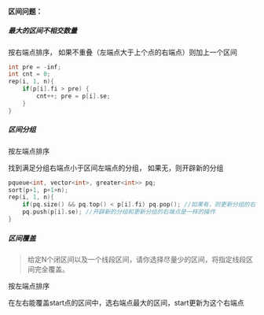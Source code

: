#### 区间问题：

##### 最大的区间不相交数量

按右端点排序， 如果不重叠（左端点大于上个点的右端点）则加上一个区间

```cpp
int pre = -inf;
int cnt = 0;
rep(i, 1, n){
    if(p[i].fi > pre) {
        cnt++; pre = p[i].se;
    }
}
```

##### 区间分组

按左端点排序

找到满足分组右端点小于区间左端点的分组， 如果无，则开辟新的分组

```cpp
pqueue<int, vector<int>, greater<int>> pq;
sort(p+1, p+1+n);
rep(i, 1, n){
    if(pq.size() && pq.top() < p[i].fi) pq.pop(); //如果有，则更新分组的右端点。
    pq.push(p[i].se); //开辟新的分组和更新分组的右端点是一样的操作
}
```

##### 区间覆盖

>  给定N个闭区间以及一个线段区间，请你选择尽量少的区间，将指定线段区间完全覆盖。

按左端点排序

在左右能覆盖start点的区间中，选右端点最大的区间，start更新为这个右端点

```cpp

```

